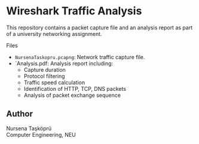 # Wireshark Traffic Analysis

This repository contains a packet capture file and an analysis report as part of a university networking assignment.

Files

- `NursenaTaskopru.pcapng`: Network traffic capture file.
- `Analysis.pdf: Analysis report including:
  - Capture duration
  - Protocol filtering
  - Traffic speed calculation
  - Identification of HTTP, TCP, DNS packets
  - Analysis of packet exchange sequence

## Author
Nursena Taşköprü   
Computer Engineering, NEU

